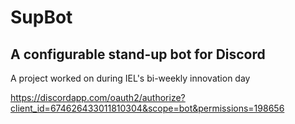 # SupBot 
## A configurable stand-up bot for Discord
A project worked on during IEL's bi-weekly innovation day

https://discordapp.com/oauth2/authorize?client_id=674626433011810304&scope=bot&permissions=198656